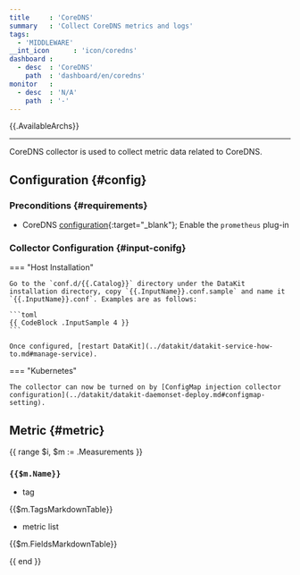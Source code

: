 ```yaml
---
title     : 'CoreDNS'
summary   : 'Collect CoreDNS metrics and logs'
tags:
  - 'MIDDLEWARE'
__int_icon      : 'icon/coredns'
dashboard :
  - desc  : 'CoreDNS'
    path  : 'dashboard/en/coredns'
monitor   :
  - desc  : 'N/A'
    path  : '-'
---
```



{{.AvailableArchs}}

---

CoreDNS collector is used to collect metric data related to CoreDNS.

## Configuration {#config}

### Preconditions {#requirements}

- CoreDNS [configuration](https://coredns.io/plugins/metrics/){:target="_blank"}; Enable the `prometheus` plug-in

### Collector Configuration {#input-conifg}

<!-- markdownlint-disable MD046 -->
=== "Host Installation"

    Go to the `conf.d/{{.Catalog}}` directory under the DataKit installation directory, copy `{{.InputName}}.conf.sample` and name it `{{.InputName}}.conf`. Examples are as follows:
    
    ```toml
    {{ CodeBlock .InputSample 4 }}
    ```
    
    Once configured, [restart DataKit](../datakit/datakit-service-how-to.md#manage-service).

=== "Kubernetes"

    The collector can now be turned on by [ConfigMap injection collector configuration](../datakit/datakit-daemonset-deploy.md#configmap-setting).
<!-- markdownlint-enable -->

## Metric {#metric}

{{ range $i, $m := .Measurements }}

### `{{$m.Name}}`

- tag

{{$m.TagsMarkdownTable}}

- metric list

{{$m.FieldsMarkdownTable}}

{{ end }}
